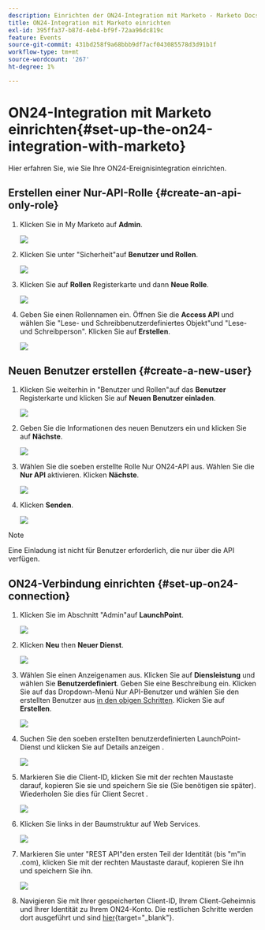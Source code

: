 ```yaml
---
description: Einrichten der ON24-Integration mit Marketo - Marketo Docs - Produktdokumentation
title: ON24-Integration mit Marketo einrichten
exl-id: 395ffa37-b87d-4eb4-bf9f-72aa96dc819c
feature: Events
source-git-commit: 431bd258f9a68bbb9df7acf043085578d3d91b1f
workflow-type: tm+mt
source-wordcount: '267'
ht-degree: 1%

---
```


# ON24-Integration mit Marketo einrichten{#set-up-the-on24-integration-with-marketo}

Hier erfahren Sie, wie Sie Ihre ON24-Ereignisintegration einrichten.

## Erstellen einer Nur-API-Rolle {#create-an-api-only-role}

1. Klicken Sie in My Marketo auf **Admin**.

   ![](assets/set-up-the-on24-integration-with-marketo-1.png)

1. Klicken Sie unter &quot;Sicherheit&quot;auf **Benutzer und Rollen**.

   ![](assets/set-up-the-on24-integration-with-marketo-2.png)

1. Klicken Sie auf **Rollen** Registerkarte und dann **Neue Rolle**.

   ![](assets/set-up-the-on24-integration-with-marketo-3.png)

1. Geben Sie einen Rollennamen ein. Öffnen Sie die **Access API** und wählen Sie &quot;Lese- und Schreibbenutzerdefiniertes Objekt&quot;und &quot;Lese- und Schreibperson&quot;. Klicken Sie auf **Erstellen**.

   ![](assets/set-up-the-on24-integration-with-marketo-4.png)

## Neuen Benutzer erstellen {#create-a-new-user}

1. Klicken Sie weiterhin in &quot;Benutzer und Rollen&quot;auf das **Benutzer** Registerkarte und klicken Sie auf **Neuen Benutzer einladen**.

   ![](assets/set-up-the-on24-integration-with-marketo-5.png)

1. Geben Sie die Informationen des neuen Benutzers ein und klicken Sie auf **Nächste**.

   ![](assets/set-up-the-on24-integration-with-marketo-6.png)

1. Wählen Sie die soeben erstellte Rolle Nur ON24-API aus. Wählen Sie die **Nur API** aktivieren. Klicken **Nächste**.

   ![](assets/set-up-the-on24-integration-with-marketo-7.png)

1. Klicken **Senden**.

   ![](assets/set-up-the-on24-integration-with-marketo-8.png)

>[!NOTE]
>
>Eine Einladung ist nicht für Benutzer erforderlich, die nur über die API verfügen.

## ON24-Verbindung einrichten {#set-up-on24-connection}

1. Klicken Sie im Abschnitt &quot;Admin&quot;auf **LaunchPoint**.

   ![](assets/set-up-the-on24-integration-with-marketo-9.png)

1. Klicken **Neu** then **Neuer Dienst**.

   ![](assets/set-up-the-on24-integration-with-marketo-10.png)

1. Wählen Sie einen Anzeigenamen aus. Klicken Sie auf **Diensleistung** und wählen Sie **Benutzerdefiniert**. Geben Sie eine Beschreibung ein. Klicken Sie auf das Dropdown-Menü Nur API-Benutzer und wählen Sie den erstellten Benutzer aus [in den obigen Schritten](#create-a-new-user). Klicken Sie auf **Erstellen**.

   ![](assets/set-up-the-on24-integration-with-marketo-11.png)

1. Suchen Sie den soeben erstellten benutzerdefinierten LaunchPoint-Dienst und klicken Sie auf Details anzeigen .

   ![](assets/set-up-the-on24-integration-with-marketo-12.png)

1. Markieren Sie die Client-ID, klicken Sie mit der rechten Maustaste darauf, kopieren Sie sie und speichern Sie sie (Sie benötigen sie später). Wiederholen Sie dies für Client Secret .

   ![](assets/set-up-the-on24-integration-with-marketo-13.png)

1. Klicken Sie links in der Baumstruktur auf Web Services.

   ![](assets/set-up-the-on24-integration-with-marketo-14.png)

1. Markieren Sie unter &quot;REST API&quot;den ersten Teil der Identität (bis &quot;m&quot;in .com), klicken Sie mit der rechten Maustaste darauf, kopieren Sie ihn und speichern Sie ihn.

   ![](assets/set-up-the-on24-integration-with-marketo-15.png)

1. Navigieren Sie mit Ihrer gespeicherten Client-ID, Ihrem Client-Geheimnis und Ihrer Identität zu Ihrem ON24-Konto. Die restlichen Schritte werden dort ausgeführt und sind [hier](https://on24support.force.com/Support/s/article/Connect-Marketo-ON24-Connect-Data-Integration#Step6){target="_blank"}.
